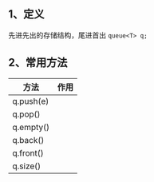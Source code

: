 ## 1、定义
先进先出的存储结构，尾进首出
`queue<T> q;`
## 2、常用方法
| 方法 | 作用 |
| ---- | ---- |
| q.push(e) |  |
| q.pop() |  |
| q.empty() |  |
| q.back() |  |
| q.front() |  |
| q.size() |  |
